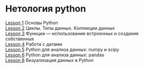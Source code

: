 # Нетология python

 [Lesson 1](lesson_1.ipynb) Основы Python  
 [Lesson 2](lesson_2.ipynb) Циклы. Типы данных. Коллекции данных   
 [Lesson 3](lesson_3.ipynb) Функции — использование встроенных и создание собственных  
 [Lesson 4](lesson_4.ipynb) Работа с датами   
 [Lesson 5](lesson_5.ipynb) Python для анализа данных: numpy и scipy   
 [Lesson 6](lesson_6.ipynb) Python для анализа данных: pandas   
 [Lesson 8](lesson_8.ipynb) Визуализация данных в Python
